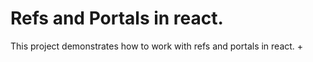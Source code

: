 # Refs and Portals in react.

This project demonstrates how to work with refs and portals in react.
+